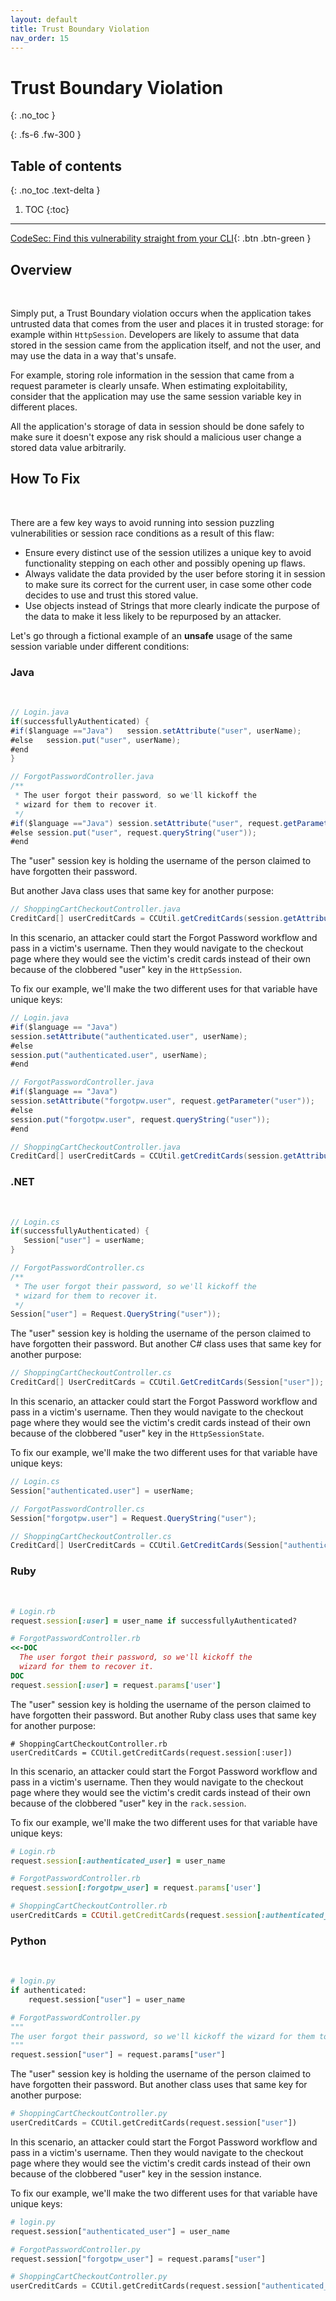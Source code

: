 ```yaml
---
layout: default
title: Trust Boundary Violation
nav_order: 15
---
```


# Trust Boundary Violation
{: .no_toc }

{: .fs-6 .fw-300 }

## Table of contents
{: .no_toc .text-delta }

1. TOC
{:toc}

---
[CodeSec: Find this vulnerability straight from your CLI](https://www.contrastsecurity.com/developer/codesec/){: .btn .btn-green }

## Overview 
<br/> 

Simply put, a Trust Boundary violation occurs when the application takes untrusted data that comes from the user and places it in trusted storage: for example within `HttpSession`. 
Developers are likely to assume that data stored in the session came from the application itself, and not the user, and may use the data 
in a way that's unsafe. 

For example, storing role information in the session that came from a request parameter is clearly unsafe. When estimating exploitability, consider that the application may use the same session variable key in different places.

All the application's storage of data in session should be done safely to make sure it doesn't expose any risk should a 
malicious user change a stored data value arbitrarily.


## How To Fix   
<br/> 

There are a few key ways to avoid running into session puzzling vulnerabilities or session race conditions as a result of this flaw:

- Ensure every distinct use of the session utilizes a unique key to avoid functionality stepping on each other and possibly opening up flaws.
- Always validate the data provided by the user before storing it in session to make sure its correct for the current user, in case some other code decides to use and trust this stored value.
- Use objects instead of Strings that more clearly indicate the purpose of the data to make it less likely to be repurposed by an attacker.


Let's go through a fictional example of an **unsafe** usage of the same session variable under different conditions: 

### Java 
<br/> 

```java
// Login.java
if(successfullyAuthenticated) {
#if($language =="Java")   session.setAttribute("user", userName);
#else   session.put("user", userName);
#end
}

// ForgotPasswordController.java
/**
 * The user forgot their password, so we'll kickoff the
 * wizard for them to recover it.
 */
#if($language =="Java") session.setAttribute("user", request.getParameter("user"));
#else session.put("user", request.queryString("user"));
#end
``` 


The "user" session key is holding the username of the person claimed to have forgotten their password. 

But another Java class uses that same key for another purpose: 

```java
// ShoppingCartCheckoutController.java
CreditCard[] userCreditCards = CCUtil.getCreditCards(session.getAttribute("user"));
``` 

In this scenario, an attacker could start the Forgot Password workflow and pass in a victim's username. Then they would navigate to the checkout page where they would see the victim's credit cards instead of their own because of the clobbered "user" key in the `HttpSession`. 

To fix our example, we'll make the two different uses for that variable have unique keys: 

```java
// Login.java
#if($language == "Java")
session.setAttribute("authenticated.user", userName);
#else
session.put("authenticated.user", userName);
#end

// ForgotPasswordController.java
#if($language == "Java")
session.setAttribute("forgotpw.user", request.getParameter("user"));
#else
session.put("forgotpw.user", request.queryString("user"));
#end

// ShoppingCartCheckoutController.java
CreditCard[] userCreditCards = CCUtil.getCreditCards(session.getAttribute("authenticated.user"));
```

### .NET  
<br/> 

```csharp
// Login.cs
if(successfullyAuthenticated) {
   Session["user"] = userName;
}

// ForgotPasswordController.cs
/**
 * The user forgot their password, so we'll kickoff the
 * wizard for them to recover it.
 */
Session["user"] = Request.QueryString("user"));
``` 

The "user" session key is holding the username of the person claimed to have forgotten their password. 
But another C# class uses that same key for another purpose: 

```csharp
// ShoppingCartCheckoutController.cs
CreditCard[] UserCreditCards = CCUtil.GetCreditCards(Session["user"]);
``` 

In this scenario, an attacker could start the Forgot Password workflow and pass in a victim's username. Then they would navigate to the checkout page where they would see the victim's credit cards instead of their own because of the clobbered "user" key in the `HttpSessionState`. 

To fix our example, we'll make the two different uses for that variable have unique keys: 

```csharp
// Login.cs
Session["authenticated.user"] = userName;

// ForgotPasswordController.cs
Session["forgotpw.user"] = Request.QueryString("user");

// ShoppingCartCheckoutController.cs
CreditCard[] UserCreditCards = CCUtil.GetCreditCards(Session["authenticated.user"]);
``` 


### Ruby 
<br/> 


```ruby
# Login.rb
request.session[:user] = user_name if successfullyAuthenticated?

# ForgotPasswordController.rb
<<-DOC
  The user forgot their password, so we'll kickoff the
  wizard for them to recover it.
DOC
request.session[:user] = request.params['user']
```

The "user" session key is holding the username of the person claimed to have forgotten their password. But another Ruby class uses that same key for another purpose: 

```
# ShoppingCartCheckoutController.rb
userCreditCards = CCUtil.getCreditCards(request.session[:user])
``` 

In this scenario, an attacker could start the Forgot Password workflow and pass in a victim's username. Then they would navigate to the checkout page where they would see the victim's credit cards instead of their own because of the clobbered "user" key in the `rack.session`. 

To fix our example, we'll make the two different uses for that variable have unique keys: 

```ruby
# Login.rb
request.session[:authenticated_user] = user_name

# ForgotPasswordController.rb
request.session[:forgotpw_user] = request.params['user']

# ShoppingCartCheckoutController.rb
userCreditCards = CCUtil.getCreditCards(request.session[:authenticated_user])
```

### Python  
<br/> 

```python
# login.py
if authenticated:
    request.session["user"] = user_name

# ForgotPasswordController.py
"""
The user forgot their password, so we'll kickoff the wizard for them to recover it.
"""
request.session["user"] = request.params["user"]
``` 

The "user" session key is holding the username of the person claimed to have forgotten their password. But another class uses that same key for another purpose:

```python
# ShoppingCartCheckoutController.py
userCreditCards = CCUtil.getCreditCards(request.session["user"])
``` 

In this scenario, an attacker could start the Forgot Password workflow and pass in a victim's username. Then they would navigate to the checkout page where they would see the victim's credit cards instead of their own because of the clobbered "user" key in the session instance. 

To fix our example, we'll make the two different uses for that variable have unique keys: 

```python
# login.py
request.session["authenticated_user"] = user_name

# ForgotPasswordController.py
request.session["forgotpw_user"] = request.params["user"]

# ShoppingCartCheckoutController.py
userCreditCards = CCUtil.getCreditCards(request.session["authenticated_user"])
```